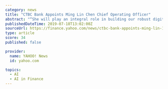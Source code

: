 ```yaml
---
category: news
title: "CTBC Bank Appoints Ming Lin Chen Chief Operating Officer"
abstract: "“She will play an integral role in building our robust digital bank capabilities, including leveraging state-of-the-art artificial intelligence tools, which will bring great financial and ..."
publishedDateTime: 2019-07-18T13:02:00Z
sourceUrl: https://finance.yahoo.com/news/ctbc-bank-appoints-ming-lin-125800239.html
type: article
score: 34
published: false

provider:
  name: YAHOO! News
  id: yahoo.com

topics:
  - AI
  - AI in Finance
---
```

